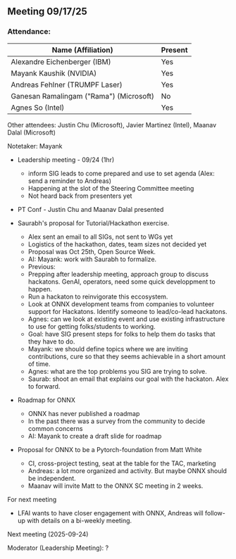 ##  Meeting 09/17/25

### Attendance:

| Name (Affiliation)              | Present  |
| ------------------------------- | -------- |
| Alexandre Eichenberger (IBM)            | Yes |
| Mayank Kaushik (NVIDIA)                 | Yes |
| Andreas Fehlner (TRUMPF Laser)          | Yes |
| Ganesan Ramalingam ("Rama") (Microsoft) | No |
| Agnes So (Intel)                        | Yes |

Other attendees: Justin Chu (Microsoft), Javier Martinez (Intel), Maanav Dalal (Microsoft)

Notetaker: Mayank

* Leadership meeting - 09/24 (1hr)
  * inform SIG leads to come prepared and use to set agenda (Alex: send a reminder to Andreas)
  * Happening at the slot of the Steering Committee meeting
  * Not heard back from presenters yet

* PT Conf - Justin Chu and Maanav Dalal presented
   
* Saurabh's proposal for Tutorial/Hackathon exercise.
  * Alex sent an email to all SIGs, not sent to WGs yet 
  * Logistics of the hackathon, dates, team sizes not decided yet
  * Proposal was Oct 25th, Open Source Week.
  * AI: Mayank: work with Saurabh to formalize.
  * Previous:
  * Prepping after leadership meeting, approach group to discuss hackatons. GenAI, operators, need some quick developpment to happen.
  * Run a hackaton to reinvigorate this eccosystem.
  * Look at ONNX development teams from companies to volunteer support for Hackatons. Identify someone to lead/co-lead hackatons.
  * Agnes: can we look at existing event and use existing infrastructure to use for getting folks/students to working.
  * Goal: have SIG present steps for folks to help them do tasks that they have to do.
  * Mayank: we should define topics where we are inviting contributions, cure so that they seems achievable in a short amount of time.
  * Agnes: what are the top problems you SIG are trying to solve.
  * Saurab: shoot an email that explains our goal with the hackaton. Alex to forward.

* Roadmap for ONNX
  * ONNX has never published a roadmap
  * In the past there was a survey from the community to decide common concerns
  * AI: Mayank to create a draft slide for roadmap

* Proposal for ONNX to be a Pytorch-foundation from Matt White
  * CI, cross-project testing, seat at the table for the TAC, marketing
  * Andreas: a lot more organized and activity. But maybe ONNX should be independent.
  * Maanav will invite Matt to the ONNX SC meeting in 2 weeks.

For next meeting

* LFAI wants to have closer engagement with ONNX, Andreas will follow-up with details on a bi-weekly meeting.
 
Next meeting (2025-09-24)

Moderator (Leadership Meeting):  ?
